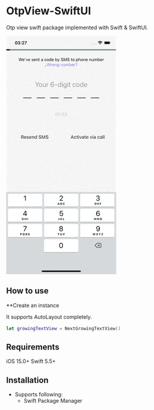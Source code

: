 # OtpView-SwiftUI
Otp view swift package implemented with Swift &amp; SwiftUI.

![](Simulator%20Screen%20Recording%20-%20iPhone%2013%20-%202022-04-22%20at%2015.27.30.gif)


## How to use

**Create an instance

It supports AutoLayout completely.

```swift
let growingTextView = NextGrowingTextView()
```

## Requirements

iOS 15.0+ Swift 5.5+

## Installation

- Supports following:
  - Swift Package Manager
